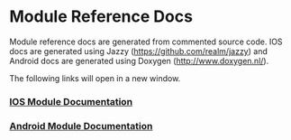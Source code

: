 # Module Reference Docs

Module reference docs are generated from commented source code.  IOS docs are generated using Jazzy (https://github.com/realm/jazzy) and Android docs are generated using Doxygen (http://www.doxygen.nl/).

The following links will open in a new window.

<h3><a href="ios">IOS Module Documentation</a></h3>

<h3><a href="android">Android Module Documentation</a></h3>